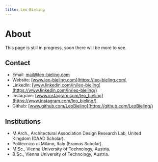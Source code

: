 ```yaml
---
title: Leo Bieling
---
```


# About

This page is still in progress, soon there will be more to see.

## Contact

* Email: [mail@leo-bieling.com](mailto:mail@leo-bieling.com)
* Website: [www.leo-bieling.com](https://leo-bieling.com)
* LinkedIn: [www.linkedin.com/in/leo-bieling](https://www.linkedin.com/in/leo-bieling/)
* Instagram: [www.instagram.com/leo_bieling](https://www.instagram.com/leo_bieling/)
* Github: [www.github.com/LeoBieling](https://github.com/LeoBieling/)

## Institutions

+ M.Arch., Architectural Association Design Research Lab, United Kingdom (DAAD Scholar).
+ Politecnico di Milano, Italy (Eramus Scholar).
+ M.Sc., Vienna University of Technology, Austria.
+ B.Sc., Vienna University of Technology, Austria.


<!-- 
# Studies

##Code

* mutt and offlineIMAP wizard. [Github](https://githib.com/lukesmithxyz/mutt-wizard).
: A tool for setting up a fully featured personal mail system and offlineIMAP server, with GPG secured passwords, server detection and support for notmuch mail indexing and autosyncing with notification.

## Tools I Use

# Teaching

## CAARDIA 2018 Beijing

## Rob|Arch 2018 Zurich

# Lectures

## Design Modelling Symposium 2019 Berlin

* The Evoution of the Ibero-Romance Irregular Imperfect: A Constraint-based Analysis. 2018. 28th Annual Symposium on Hispanic and Luso-Brazilian Literature, Language and Culture. [Video](https://youtube.com/watch?v=PMPfRFwH1Qw). [Slides (sent)](https://lukesmith.xyz/dox/ling/luke_imperfect).

# Writings

* Scope Without Syntax: A Game Theoretic Approach. [PDF](https://github.com/LukeSmithxyz/scope-without-syntax/blob/master/prelim2.pdf).
: Second qualifying paper. 2017.
: A Game Theoretic analysis of quantifier scope, arguing that possible scope interpretations fall out from pragmatic assumptions about speaker/hearer intention. One empirical claim is that syntactic rigidity should universally correlate with scope ambiguity, while flexible languages/constructions tend to be scopally non-ambiguous.

-->